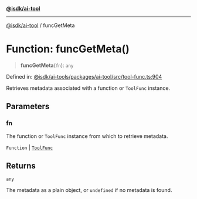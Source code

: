 [**@isdk/ai-tool**](../README.md)

***

[@isdk/ai-tool](../globals.md) / funcGetMeta

# Function: funcGetMeta()

> **funcGetMeta**(`fn`): `any`

Defined in: [@isdk/ai-tools/packages/ai-tool/src/tool-func.ts:904](https://github.com/isdk/ai-tool.js/blob/d0765f898f217d97c57c6949502b4a7bef5dce5e/src/tool-func.ts#L904)

Retrieves metadata associated with a function or `ToolFunc` instance.

## Parameters

### fn

The function or `ToolFunc` instance from which to retrieve metadata.

`Function` | [`ToolFunc`](../classes/ToolFunc.md)

## Returns

`any`

The metadata as a plain object, or `undefined` if no metadata is found.
